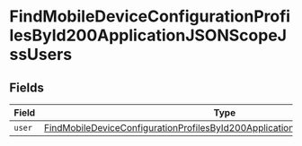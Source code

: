# FindMobileDeviceConfigurationProfilesById200ApplicationJSONScopeJssUsers


## Fields

| Field                                                                                                                                                                                   | Type                                                                                                                                                                                    | Required                                                                                                                                                                                | Description                                                                                                                                                                             |
| --------------------------------------------------------------------------------------------------------------------------------------------------------------------------------------- | --------------------------------------------------------------------------------------------------------------------------------------------------------------------------------------- | --------------------------------------------------------------------------------------------------------------------------------------------------------------------------------------- | --------------------------------------------------------------------------------------------------------------------------------------------------------------------------------------- |
| `user`                                                                                                                                                                                  | [FindMobileDeviceConfigurationProfilesById200ApplicationJSONScopeJssUsersUser](../../models/operations/findmobiledeviceconfigurationprofilesbyid200applicationjsonscopejssusersuser.md) | :heavy_minus_sign:                                                                                                                                                                      | N/A                                                                                                                                                                                     |